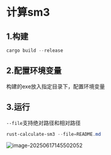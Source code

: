 # 计算sm3

## 1.构建

```powershell
cargo build --release
```

## 2.配置环境变量

构建的exe放入指定目录下，配置环境变量

## 3.运行

`--file`支持绝对路径和相对路径

```powershell
rust-calculate-sm3 --file=README.md
```

![image-20250617145502052](https://cruder-figure-bed.oss-cn-beijing.aliyuncs.com/markdown/2025/06/17/02-55-02-892.png)